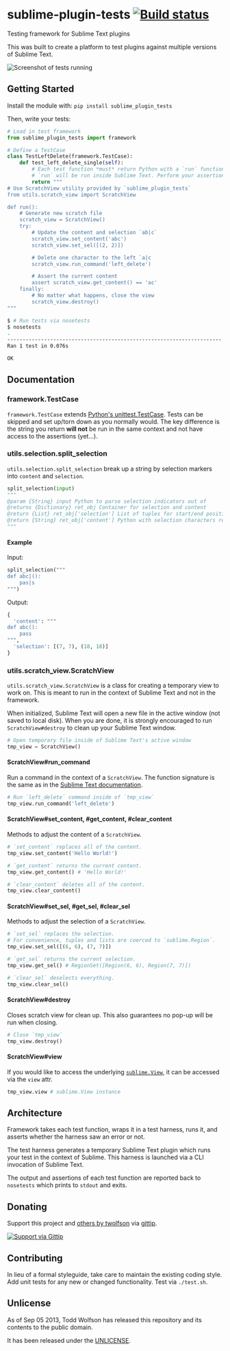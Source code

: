 # sublime-plugin-tests [![Build status](https://travis-ci.org/twolfson/sublime-plugin-tests.png?branch=master)](https://travis-ci.org/twolfson/sublime-plugin-tests)

Testing framework for Sublime Text plugins

This was built to create a platform to test plugins against multiple versions of Sublime Text.

![Screenshot of tests running](docs/tests.png)

## Getting Started
Install the module with: `pip install sublime_plugin_tests`

Then, write your tests:

```python
# Load in test framework
from sublime_plugin_tests import framework

# Define a TestCase
class TestLeftDelete(framework.TestCase):
    def test_left_delete_single(self):
        # Each test function *must* return Python with a `run` function
        # `run` will be run inside Sublime Text. Perform your assertions etc there.
        return """
# Use ScratchView utility provided by `sublime_plugin_tests`
from utils.scratch_view import ScratchView

def run():
    # Generate new scratch file
    scratch_view = ScratchView()
    try:
        # Update the content and selection `ab|c`
        scratch_view.set_content('abc')
        scratch_view.set_sel([(2, 2)])

        # Delete one character to the left `a|c
        scratch_view.run_command('left_delete')

        # Assert the current content
        assert scratch_view.get_content() == 'ac'
    finally:
        # No matter what happens, close the view
        scratch_view.destroy()
"""
```

```bash
$ # Run tests via nosetests
$ nosetests
.
----------------------------------------------------------------------
Ran 1 test in 0.076s

OK
```

## Documentation
### framework.TestCase
`framework.TestCase` extends [Python's unittest.TestCase][testcase]. Tests can be skipped and set up/torn down as you normally would. The key difference is the string you return **will not** be run in the same context and not have access to the assertions (yet...).

[testcase]: http://docs.python.org/2/library/unittest.html#unittest.TestCase

### utils.selection.split_selection
`utils.selection.split_selection` break up a string by selection markers into `content` and `selection`.

```python
split_selection(input)
"""
@param {String} input Python to parse selection indicators out of
@returns {Dictionary} ret_obj Container for selection and content
@return {List} ret_obj['selection'] List of tuples for start/end position of selections
@return {String} ret_obj['content'] Python with selection characters removed
"""
```

#### Example
Input:
```python
split_selection("""
def abc|():
    pas|s
""")
```

Output:
```python
{
  'content': """
def abc():
    pass
""",
  'selection': [(7, 7), (18, 18)]
}
```

### utils.scratch_view.ScratchView
`utils.scratch_view.ScratchView` is a class for creating a temporary view to work on. This is meant to run in the context of Sublime Text and not in the framework.

When initialized, Sublime Text will open a new file in the active window (not saved to local disk). When you are done, it is strongly encouraged to run `ScratchView#destroy` to clean up your Sublime Text window.

```python
# Open temporary file inside of Sublime Text's active window
tmp_view = ScratchView()
```

#### ScratchView#run_command
Run a command in the context of a `ScratchView`. The function signature is the same as in the [Sublime Text documentation][view-docs].

[view-docs]: http://www.sublimetext.com/docs/2/api_reference.html#sublime.View

```python
# Run `left_delete` command inside of `tmp_view`
tmp_view.run_command('left_delete')
```

#### ScratchView#set_content, #get_content, #clear_content
Methods to adjust the content of a `ScratchView`.

```python
# `set_content` replaces all of the content.
tmp_view.set_content('Hello World!')

# `get_content` returns the current content.
tmp_view.get_content() # 'Hello World!'

# `clear_content` deletes all of the content.
tmp_view.clear_content()
```

#### ScratchView#set_sel, #get_sel, #clear_sel
Methods to adjust the selection of a `ScratchView`.

```python
# `set_sel` replaces the selection.
# For convenience, tuples and lists are coerced to `sublime.Region`.
tmp_view.set_sel([(6, 6), (7, 7)])

# `get_sel` returns the current selection.
tmp_view.get_sel() # RegionSet([Region(6, 6), Region(7, 7)])

# `clear_sel` deselects everything.
tmp_view.clear_sel()
```

#### ScratchView#destroy
Closes scratch view for clean up. This also guarantees no pop-up will be run when closing.

```python
# Close `tmp_view`
tmp_view.destroy()
```

#### ScratchView#view
If you would like to access the underlying [`sublime.View`][view-docs], it can be accessed via the `view` attr.

```python
tmp_view.view # sublime.View instance
```

## Architecture
Framework takes each test function, wraps it in a test harness, runs it, and asserts whether the harness saw an error or not.

The test harness generates a temporary Sublime Text plugin which runs your test in the context of Sublime. This harness is launched via a CLI invocation of Sublime Text.

The output and assertions of each test function are reported back to `nosetests` which prints to `stdout` and exits.

## Donating
Support this project and [others by twolfson][gittip] via [gittip][].

[![Support via Gittip][gittip-badge]][gittip]

[gittip-badge]: https://rawgithub.com/twolfson/gittip-badge/master/dist/gittip.png
[gittip]: https://www.gittip.com/twolfson/

## Contributing
In lieu of a formal styleguide, take care to maintain the existing coding style. Add unit tests for any new or changed functionality. Test via `./test.sh`.

## Unlicense
As of Sep 05 2013, Todd Wolfson has released this repository and its contents to the public domain.

It has been released under the [UNLICENSE][].

[UNLICENSE]: UNLICENSE
